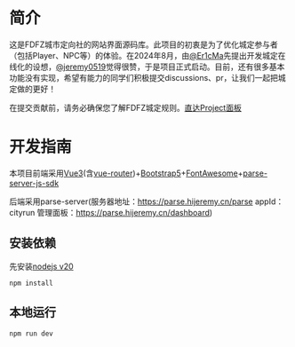 # 简介
这是FDFZ城市定向社的网站界面源码库。此项目的初衷是为了优化城定参与者（包括Player、NPC等）的体验。在2024年8月，由[@Er1cMa](https://github.com/er1cma)先提出开发城定在线化的设想，[@jeremy0519](https://github.com/jeremy0519)觉得很赞，于是项目正式启动。目前，还有很多基本功能没有实现，希望有能力的同学们积极提交discussions、pr，让我们一起把城定做的更好！

在提交贡献前，请务必确保您了解FDFZ城定规则。[直达Project面板](https://github.com/users/jeremy0519/projects/1)
# 开发指南
本项目前端采用[Vue3](https://cn.vuejs.org/guide/introduction.html)(含[vue-router](https://router.vuejs.org/zh/introduction.html))+[Bootstrap5](https://getbootstrap.com/docs/5.3/getting-started/introduction/)+[FontAwesome](https://fontawesome.com/search)+[parse-server-js-sdk](https://docs.parseplatform.org/js/guide/)

后端采用parse-server(服务器地址：https://parse.hijeremy.cn/parse appId：cityrun 管理面板：https://parse.hijeremy.cn/dashboard)
## 安装依赖
先安装[nodejs v20](https://nodejs.org/zh-cn/download/package-manager)

`npm install`
## 本地运行
`npm run dev`
